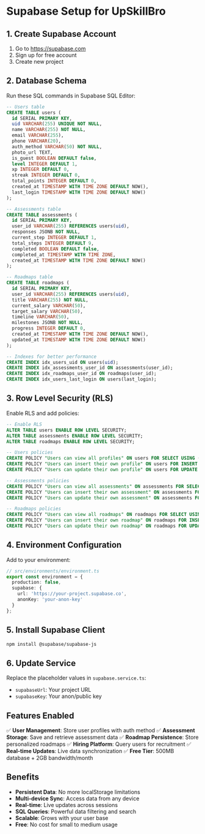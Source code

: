 # Supabase Setup for UpSkillBro

## 1. Create Supabase Account
1. Go to https://supabase.com
2. Sign up for free account
3. Create new project

## 2. Database Schema

Run these SQL commands in Supabase SQL Editor:

```sql
-- Users table
CREATE TABLE users (
  id SERIAL PRIMARY KEY,
  uid VARCHAR(255) UNIQUE NOT NULL,
  name VARCHAR(255) NOT NULL,
  email VARCHAR(255),
  phone VARCHAR(20),
  auth_method VARCHAR(50) NOT NULL,
  photo_url TEXT,
  is_guest BOOLEAN DEFAULT false,
  level INTEGER DEFAULT 1,
  xp INTEGER DEFAULT 0,
  streak INTEGER DEFAULT 0,
  total_points INTEGER DEFAULT 0,
  created_at TIMESTAMP WITH TIME ZONE DEFAULT NOW(),
  last_login TIMESTAMP WITH TIME ZONE DEFAULT NOW()
);

-- Assessments table
CREATE TABLE assessments (
  id SERIAL PRIMARY KEY,
  user_id VARCHAR(255) REFERENCES users(uid),
  responses JSONB NOT NULL,
  current_step INTEGER DEFAULT 1,
  total_steps INTEGER DEFAULT 9,
  completed BOOLEAN DEFAULT false,
  completed_at TIMESTAMP WITH TIME ZONE,
  created_at TIMESTAMP WITH TIME ZONE DEFAULT NOW()
);

-- Roadmaps table
CREATE TABLE roadmaps (
  id SERIAL PRIMARY KEY,
  user_id VARCHAR(255) REFERENCES users(uid),
  title VARCHAR(255) NOT NULL,
  current_salary VARCHAR(50),
  target_salary VARCHAR(50),
  timeline VARCHAR(50),
  milestones JSONB NOT NULL,
  progress INTEGER DEFAULT 0,
  created_at TIMESTAMP WITH TIME ZONE DEFAULT NOW(),
  updated_at TIMESTAMP WITH TIME ZONE DEFAULT NOW()
);

-- Indexes for better performance
CREATE INDEX idx_users_uid ON users(uid);
CREATE INDEX idx_assessments_user_id ON assessments(user_id);
CREATE INDEX idx_roadmaps_user_id ON roadmaps(user_id);
CREATE INDEX idx_users_last_login ON users(last_login);
```

## 3. Row Level Security (RLS)

Enable RLS and add policies:

```sql
-- Enable RLS
ALTER TABLE users ENABLE ROW LEVEL SECURITY;
ALTER TABLE assessments ENABLE ROW LEVEL SECURITY;
ALTER TABLE roadmaps ENABLE ROW LEVEL SECURITY;

-- Users policies
CREATE POLICY "Users can view all profiles" ON users FOR SELECT USING (true);
CREATE POLICY "Users can insert their own profile" ON users FOR INSERT WITH CHECK (true);
CREATE POLICY "Users can update their own profile" ON users FOR UPDATE USING (true);

-- Assessments policies
CREATE POLICY "Users can view all assessments" ON assessments FOR SELECT USING (true);
CREATE POLICY "Users can insert their own assessment" ON assessments FOR INSERT WITH CHECK (true);
CREATE POLICY "Users can update their own assessment" ON assessments FOR UPDATE USING (true);

-- Roadmaps policies
CREATE POLICY "Users can view all roadmaps" ON roadmaps FOR SELECT USING (true);
CREATE POLICY "Users can insert their own roadmap" ON roadmaps FOR INSERT WITH CHECK (true);
CREATE POLICY "Users can update their own roadmap" ON roadmaps FOR UPDATE USING (true);
```

## 4. Environment Configuration

Add to your environment:

```typescript
// src/environments/environment.ts
export const environment = {
  production: false,
  supabase: {
    url: 'https://your-project.supabase.co',
    anonKey: 'your-anon-key'
  }
};
```

## 5. Install Supabase Client

```bash
npm install @supabase/supabase-js
```

## 6. Update Service

Replace the placeholder values in `supabase.service.ts`:
- `supabaseUrl`: Your project URL
- `supabaseKey`: Your anon/public key

## Features Enabled

✅ **User Management**: Store user profiles with auth method
✅ **Assessment Storage**: Save and retrieve assessment data
✅ **Roadmap Persistence**: Store personalized roadmaps
✅ **Hiring Platform**: Query users for recruitment
✅ **Real-time Updates**: Live data synchronization
✅ **Free Tier**: 500MB database + 2GB bandwidth/month

## Benefits

- **Persistent Data**: No more localStorage limitations
- **Multi-device Sync**: Access data from any device
- **Real-time**: Live updates across sessions
- **SQL Queries**: Powerful data filtering and search
- **Scalable**: Grows with your user base
- **Free**: No cost for small to medium usage